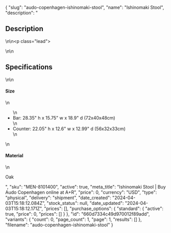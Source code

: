 {
  "slug": "audo-copenhagen-ishinomaki-stool",
  "name": "Ishinomaki Stool",
  "description": "<h2>Description</h2>\n<!-- split -->\n<p class=\"lead\"> </p>\n<!-- split -->\n<h2>Specifications</h2>\n<!-- split -->\n<h4>Size</h4>\n<ul>\n<li>Bar: 28.35\" h x 15.75\" w x 18.9\" d (72x40x48cm)</li>\n<li>Counter: 22.05\" h x 12.6\" w x 12.99\" d (56x32x33cm) </li>\n</ul>\n<h4>Material</h4>\n<p>Oak</p>",
  "sku": "MEN-8101400",
  "active": true,
  "meta_title": "Ishinomaki Stool | Buy Audo Copenhagen online at A+R",
  "price": 0,
  "currency": "USD",
  "type": "physical",
  "delivery": "shipment",
  "date_created": "2024-04-03T15:18:12.084Z",
  "stock_status": null,
  "date_updated": "2024-04-03T15:18:12.171Z",
  "prices": [],
  "purchase_options": {
    "standard": {
      "active": true,
      "price": 0,
      "prices": []
    }
  },
  "id": "660d7334c49d970012f89add",
  "variants": {
    "count": 0,
    "page_count": 1,
    "page": 1,
    "results": []
  },
  "filename": "audo-copenhagen-ishinomaki-stool"
}